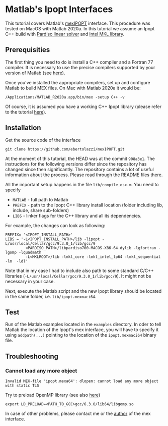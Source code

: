 # Matlab's Ipopt Interfaces
This tutorial covers Matlab's [mexIPOPT](https://github.com/ebertolazzi/mexIPOPT) interface. This procedure was tested on MacOS with Matlab 2020a. In this tutorial we assume an Ipopt C++ build with [Pardiso linear solver](http://pardiso-project.org/) and [Intel MKL library](https://software.intel.com/content/www/us/en/develop/tools/math-kernel-library/choose-download.html).

## Prerequisities
The first thing you need to do is install a C++ compiler and a Fortran 77 compiler. It is necessary to use the precise compilers supported by your version of Matlab (see [here](https://ch.mathworks.com/de/support/requirements/supported-compilers.html)).

Once you've installed the appropriate compilers, set up and configure Matlab to build MEX files. On Mac with Matlab 2020a it would be:
```
/Applications/MATLAB_R2020a.app/bin/mex -setup C++ -v
```

Of course, it is assumed you have a working C++ Ipopt library (please refer to the tutorial [here](../../Ipopt)). 

## Installation
Get the source code of the interface 
```
git clone https://github.com/ebertolazzi/mexIPOPT.git
```
At the moment of this tutorial, the HEAD was at the commit `908a3e1`. The instructions for the following versions differ since the repository has changed since then significantly.
The repository contains a lot of useful information about the process. Please read through the README files there.

All the important setup happens in the file `lib/compile_osx.m`. You need to specify
* `MATLAB` - full path to Matlab
* `PREFIX` - path to the Ipopt C++ library install location (folder including lib, include, share sub-folders)
* `LIBS` - linker flags for the C++ library and all its dependencies.

For example, the changes can look as following:
```
PREFIX= '<IPOPT_INSTALL_PATH>'
LIBS = '-L<IPOPT_INSTALL_PATH>/lib -lipopt -L/usr/local/Cellar/gcc/9.3.0_1/lib/gcc/9
         <PARDISO_PATH>/libpardiso700-MACOS-X86-64.dylib -lgfortran -lgomp -lquadmath
         -L<MKLROOT>/lib -lmkl_core -lmkl_intel_lp64 -lmkl_sequential -lm  -ldl'
```
Note that in my case I had to include also path to some standard C/C++ libraries (`-L/usr/local/Cellar/gcc/9.3.0_1/lib/gcc/9`). It might not be necessary in your case.

Next, execute the Matlab script and the new Ipopt library should be located in the same folder, i.e. `lib/ipopt.mexmaci64`.


## Test
Run of the Matlab examples located in the `examples` directory. In oder to tell Matlab the location of the Ipopt's mex interface, you will have to specify it using `addpath(...)` pointing to the location of the `ipopt.mexmaci64` binary file.

## Troubleshooting

### Cannot load any more object
```
Invalid MEX-file 'ipopt.mexa64': dlopen: cannot load any more object with static TLS
```
Try to preload OpenMP library (see also [here](https://ch.mathworks.com/matlabcentral/answers/309254-using-matlab-2016a-i-get-dlopen-cannot-load-any-more-object-with-static-tls-after-running-my-mex))
```
export LD_PRELOAD=<PATH_TO_GCC>gcc/6.3.0/lib64/libgomp.so
```


In case of other problems, please contact me or the [author](https://github.com/ebertolazzi/mexIPOPT.git) of the mex interface.
